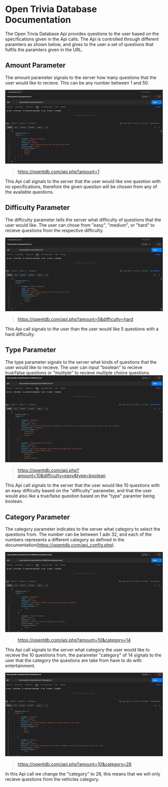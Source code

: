 # Open Trivia Database Documentation
The Open Trivia Database Api provides questions to the user based on the specifications given in the Api calls.  The Api is controlled through different paramters as shown below, and gives to the user a set of questions that fulfils the paramters given in the URL.


## Amount Parameter
The amount parameter signals to the server how many questions that the user would like to recieve.  This can be any number between 1 and 50.

![Amount Example](./image1.png)
> https://opentdb.com/api.php?amount=1

This Api call signals to the server that the user would like one question with no specifications, therefore the given quesiton will be chosen from any of the available questions.


## Difficulty Parameter
The difficulty parameter tells the server what difficulty of questions that the user would like.  The user can chose from "easy", "medium", or "hard" to recieve questions from the respective difficulty.

![Difficulty Example](./image2.png)
> https://opentdb.com/api.php?amount=5&difficulty=hard

This Api call signals to the user than the user would like 5 questions with a hard difficulty.


## Type Parameter
The type parameter signals to the server what kinds of questions that the user would like to recieve.  The user can input "boolean" to recieve true/false questions or "multiple" to recieve multiple choice questions.
![Type Example](./image3.png)
> https://opentdb.com/api.php?amount=10&difficulty=easy&type=boolean

This Api call signals to the server that the user would like 10 questions with an easy difficulty based on the "difficulty" parameter, and that the user would also like a true/false question based on the "type" paramter being boolean.


## Category Parameter
The category parameter indicates to the server what category to select the questions from.  The number can be between 1 adn 32, and each of the numbers represents a different category as defined in the documentation(https://opentdb.com/api_config.php).

![Catagory 1 Example](./image4.png)
> https://opentdb.com/api.php?amount=10&category=14

This Api call signals to the server what category the user would like to recieve the 10 questions from, the parameter "category" of 14 signals to the user that the category the questions are take from have to do with entertainment.


![Catagory 2 Example](./image5.png)
> https://opentdb.com/api.php?amount=10&category=28

In this Api call we change the "category" to 28, this means that we will only recieve questions from the vehicles category.
